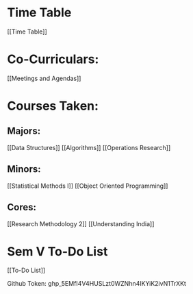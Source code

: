 # Time Table
[[Time Table]]

# Co-Curriculars:
[[Meetings and Agendas]]

# Courses Taken:

## Majors:

[[Data Structures]]
[[Algorithms]]
[[Operations Research]]

## Minors:

[[Statistical Methods I]]
[[Object Oriented Programming]]

## Cores:

[[Research Methodology 2]]
[[Understanding India]]



# Sem V To-Do List

[[To-Do List]]

Github Token:
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

